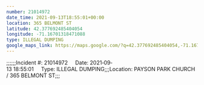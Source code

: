 ```yaml
---
number: 21014972
date_time: 2021-09-13T18:55:01+00:00
location: 365 BELMONT ST
latitude: 42.377692485404054
longitude: -71.16701318471088
type: ILLEGAL DUMPING
google_maps_link: https://maps.google.com/?q=42.377692485404054,-71.16701318471088
---
```


;;;;;;Incident #: 21014972     Date: 2021‐09‐13 18:55:01     Type: ILLEGAL DUMPING;;;Location: PAYSON PARK CHURCH / 365 BELMONT ST;;;
